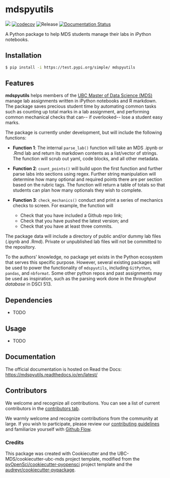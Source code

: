 # mdspyutils 

![](https://github.com/UBC-MDS/mdspyutils/workflows/build/badge.svg) [![codecov](https://codecov.io/gh/UBC-MDS/mdspyutils/branch/main/graph/badge.svg)](https://codecov.io/gh/UBC-MDS/mdspyutils) ![Release](https://github.com/UBC-MDS/mdspyutils/workflows/Release/badge.svg) [![Documentation Status](https://readthedocs.org/projects/mdspyutils/badge/?version=latest)](https://mdspyutils.readthedocs.io/en/latest/?badge=latest)

A Python package to help MDS students manage their labs in iPython notebooks.

## Installation

```bash
$ pip install -i https://test.pypi.org/simple/ mdspyutils
```

## Features

**mdspyutils** helps members of the [UBC Master of Data Science (MDS)](https://masterdatascience.ubc.ca/) manage lab assignments written in iPython notebooks and R markdown. The package saves precious student time by automating common tasks such as counting up total marks in a lab assignment, and performing common mechanical checks that can-- if overlooked-- lose a student easy marks.

The package is currently under development, but will include the following functions:

- **Function 1**: The internal `parse_lab()` function will take an MDS .ipynb or .Rmd lab and return its markdown contents as a list/vector of strings. The function will scrub out yaml, code blocks, and all other metadata.

- **Function 2**: `count_points()` will build upon the first function and further parse labs into sections using regex. Further string manipulation will determine how many optional and required points there are per section based on the rubric tags. The function will return a table of totals so that students can plan how many optionals they wish to complete.

- **Function 3**: `check_mechanics()` conduct and print a series of mechanics checks to screen. For example, the function will
    - Check that you have included a Github repo link;
	- Check that you have pushed the latest version; and
	- Check that you have at least three commits.

The package data will include a directory of public and/or dummy lab files (.ipynb and .Rmd). Private or unpublished lab files will not be committed to the repository.

To the authors' knowledge, no package yet exists in the Python ecosystem that serves this specific purpose. However, several existing packages will be used to power the functionality of `mdspyutils`, including `GitPython`, `pandas`, and `nbformat`. Some other python repos and past assignments may be used as inspiration, such as the parsing work done in the _throughput database_ in DSCI 513.

## Dependencies

- TODO

## Usage

- TODO

## Documentation

The official documentation is hosted on Read the Docs: https://mdspyutils.readthedocs.io/en/latest/

## Contributors

We welcome and recognize all contributions. You can see a list of current contributors in the [contributors tab](https://github.com/UBC-MDS/mdspyutils/graphs/contributors).

We warmly welcome and recognize contributions from the community at large. If you wish to participate, please review our [contributing guidelines](CONTRIBUTING.rst) and familiarize yourself with [Github Flow](https://blog.programster.org/git-workflows).
### Credits

This package was created with Cookiecutter and the UBC-MDS/cookiecutter-ubc-mds project template, modified from the [pyOpenSci/cookiecutter-pyopensci](https://github.com/pyOpenSci/cookiecutter-pyopensci) project template and the [audreyr/cookiecutter-pypackage](https://github.com/audreyr/cookiecutter-pypackage).
